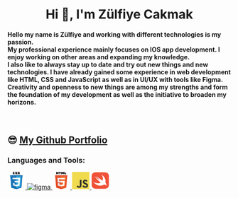 <h1 align="center">Hi 👋,  I'm Zülfiye Cakmak</h1>
<h4  align="left">Hello my name is Zülfiye and working with different technologies is my passion. <br> My professional experience mainly focuses on IOS app development. I enjoy working on other areas and expanding my knowledge. <br> I also like to always stay up to date and try out new things and new technologies. 
I have already gained some experience in web development like HTML, CSS and JavaScript as well as in UI/UX with tools like Figma. <br> Creativity and openness to new things are among my strengths and form the foundation of my development as well as the initiative to broaden my horizons. </h4>
<p align="left">
</p>
<br> 

## 😎 [My Github Portfolio](https://github.com/zulfiye43/My-Github-Portfolio)

<h3 align="left">Languages and Tools:</h3>
<p align="left"> <a href="https://www.w3schools.com/css/" target="_blank" rel="noreferrer"> <img src="https://raw.githubusercontent.com/devicons/devicon/master/icons/css3/css3-original-wordmark.svg" alt="css3" width="40" height="40"/> </a> <a href="https://www.figma.com/" target="_blank" rel="noreferrer"> <img src="https://www.vectorlogo.zone/logos/figma/figma-icon.svg" alt="figma" width="40" height="40"/> </a> <a href="https://www.w3.org/html/" target="_blank" rel="noreferrer"> <img src="https://raw.githubusercontent.com/devicons/devicon/master/icons/html5/html5-original-wordmark.svg" alt="html5" width="40" height="40"/> </a> <a href="https://developer.mozilla.org/en-US/docs/Web/JavaScript" target="_blank" rel="noreferrer"> <img src="https://raw.githubusercontent.com/devicons/devicon/master/icons/javascript/javascript-original.svg" alt="javascript" width="40" height="40"/> </a> <a href="https://developer.apple.com/swift/" target="_blank" rel="noreferrer"> <img src="https://raw.githubusercontent.com/devicons/devicon/master/icons/swift/swift-original.svg" alt="swift" width="40" height="40"/> </a> </p>
